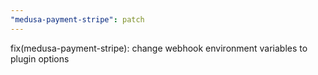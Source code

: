 ```yaml
---
"medusa-payment-stripe": patch
---
```


fix(medusa-payment-stripe): change webhook environment variables to plugin options
